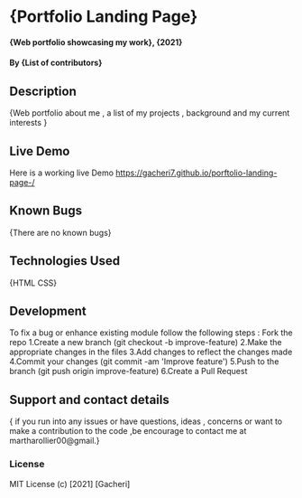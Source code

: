 # {Portfolio Landing Page}
#### {Web portfolio showcasing my work}, {2021}
#### By **{List of contributors}**
## Description
{Web portfolio about me , a list of my projects , background and my current interests }
## Live Demo
Here is a working live Demo  https://gacheri7.github.io/porftolio-landing-page-/
## Known Bugs
{There are no known bugs}
## Technologies Used
{HTML
CSS}
## Development
To fix a bug or enhance existing module follow the following steps :
Fork the repo
1.Create a new branch (git checkout -b improve-feature)
2.Make the appropriate changes in the files
3.Add changes to reflect the changes made
4.Commit your changes (git commit -am 'Improve feature')
5.Push to the branch (git push origin improve-feature)
6.Create a Pull Request
## Support and contact details
{ if you run into any issues or have questions, ideas , concerns or want to make a contribution to the code ,be encourage  to contact me at martharollier00@gmail.}
### License
MIT License (c) [2021] [Gacheri]
  